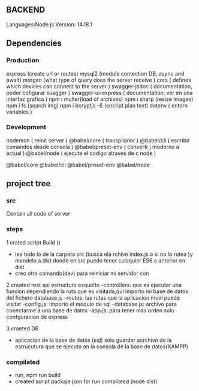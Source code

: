 ## BACKEND 
Languages:Node.js
Version: 14.18.1
## Dependencies
### Production
express (create url or routes)
mysql2 (module contection DB, async and await)
morgan (what type of query does the server receive ) 
cors ( defines which devices can connect to the server ) 
swagger-jsdoc ( documentation, poder cofigurar suagger ) 
swagger-ui-express ( documentation: ver en una interfaz grafica )
npm i multer(load of archives)
npm i sharp (resize images)
npm i fs (search img)
npm i bcryptjs -S  (encript plan text)
dotenv ( entorn variables )
### Development
nodemon ( reinit server )
@babel/core ( transpilador )
@babel/cli ( escribir comandos  desde consola )
@babel/preset-env ( convertr j moderno a actual )
@babel/node ( ejecute el codigo atraves de c node )

@babel/core
@babel/cli
@babel/preset-env
@babel/node

## project tree
### src
Contain all code of server


### steps
1 crated script Build ()
- lea todo lo de la carpeta src (busca ela rchivo index.js o si no lo rutea )y mandelo a dist 
donde en src puedo tener culaquier ES6 a anterior en dist
- creo otro comando(dev) para reiniciar mi servidor con

2 created rest api
estructuro esquelto
 -controllers: que es ejecutar una funcion dependiendo la ruta que es visitada,qui importo mi base  de  datos del fichero database.js
 -routes: las rutas que la aplicacion movl puede visitar
 -config.js: importo el modulo de sql
 -database.js: archivo para conectarme a una base de datos 
 -app.js: para tener mas orden solo confguracion de express

3 craeted DB  
- aplicacion de la base de datos (sql) solo guardar acrchivo de la estrucutura que se ejecuto en la consola de la base de datos(XAMPP)

### compilated
- run, npm run build
- created script packaje json for run compilated (node dist)